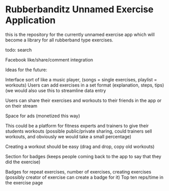# Rubberbanditz Unnamed Exercise Application

this is the repository for the currently unnamed exercise app which will become a library for all rubberband type exercises. 

todo:
search

Facebook like/share/comment integration

Ideas for the future:

Interface sort of like a music player, (songs = single exercises, playlist = workouts)
Users can add exercises in a set format (explanation, steps, tips) (we would also use this to streamline data entry

Users can share their exercises and workouts to their friends in the app or on their stream

Space for ads (monetized this way)

This could be a platform for fitness experts and trainers to give their students workouts (possible public/private sharing, could trainers sell workouts, and obviously we would take a small percentage)

Creating a workout should be easy (drag and drop, copy old workouts)

Section for badges (keeps people coming back to the app to say that they did the exercise)

Badges for repeat exercises, number of exercises, creating exercises (possibly creator of exercise can create a badge for it)
Top ten reps/time in the exercise page
